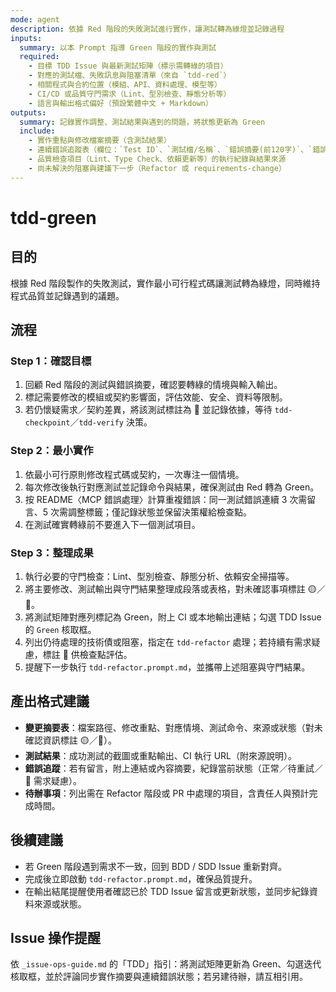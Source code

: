 ```yaml
---
mode: agent
description: 依據 Red 階段的失敗測試進行實作，讓測試轉為綠燈並記錄過程
inputs:
  summary: 以本 Prompt 指導 Green 階段的實作與測試
  required:
    - 目標 TDD Issue 與最新測試矩陣（標示需轉綠的項目）
    - 對應的測試檔、失敗訊息與阻塞清單（來自 `tdd-red`）
    - 相關程式與合約位置（模組、API、資料處理、模型等）
    - CI/CD 或品質守門需求（Lint、型別檢查、靜態分析等）
    - 語言與輸出格式偏好（預設繁體中文 + Markdown）
outputs:
  summary: 記錄實作調整、測試結果與遇到的問題，將狀態更新為 Green
  include:
    - 實作重點與修改檔案摘要（含測試結果）
    - 連續錯誤追蹤表（欄位：`Test ID`、`測試檔/名稱`、`錯誤摘要(前120字)`、`錯誤分類`、`連續次數`、`處理狀態`、`來源/狀態`）；同一錯誤連續 3 次需透過 MCP 留言，5 次時依 README 規範調整標籤
    - 品質檢查項目（Lint、Type Check、依賴更新等）的執行紀錄與結果來源
    - 尚未解決的阻塞與建議下一步（Refactor 或 requirements-change）
---
```


# tdd-green

## 目的

根據 Red 階段製作的失敗測試，實作最小可行程式碼讓測試轉為綠燈，同時維持程式品質並記錄遇到的議題。

## 流程

### Step 1：確認目標
1. 回顧 Red 階段的測試與錯誤摘要，確認要轉綠的情境與輸入輸出。
2. 標記需要修改的模組或契約影響面，評估效能、安全、資料等限制。
3. 若仍懷疑需求／契約差異，將該測試標註為 🔴 並記錄依據，等待 `tdd-checkpoint`／`tdd-verify` 決策。

### Step 2：最小實作
1. 依最小可行原則修改程式碼或契約，一次專注一個情境。
2. 每次修改後執行對應測試並記錄命令與結果，確保測試由 Red 轉為 Green。
3. 按 README〈MCP 錯誤處理〉計算重複錯誤：同一測試錯誤連續 3 次需留言、5 次需調整標籤；僅記錄狀態並保留決策權給檢查點。
4. 在測試確實轉綠前不要進入下一個測試項目。

### Step 3：整理成果
1. 執行必要的守門檢查：Lint、型別檢查、靜態分析、依賴安全掃描等。
2. 將主要修改、測試輸出與守門結果整理成段落或表格，對未確認事項標註 🟡／🔴。
3. 將測試矩陣對應列標記為 Green，附上 CI 或本地輸出連結；勾選 TDD Issue 的 `Green` 核取框。
4. 列出仍待處理的技術債或阻塞，指定在 `tdd-refactor` 處理；若持續有需求疑慮，標註 🔴 供檢查點評估。
5. 提醒下一步執行 `tdd-refactor.prompt.md`，並攜帶上述阻塞與守門結果。

## 產出格式建議

- **變更摘要表**：檔案路徑、修改重點、對應情境、測試命令、來源或狀態（對未確認資訊標註 🟡／🔴）。
- **測試結果**：成功測試的截圖或重點輸出、CI 執行 URL（附來源說明）。
- **錯誤追蹤**：若有留言，附上連結或內容摘要，紀錄當前狀態（正常／待重試／🔴 需求疑慮）。
- **待辦事項**：列出需在 Refactor 階段或 PR 中處理的項目，含責任人與預計完成時間。

## 後續建議

- 若 Green 階段遇到需求不一致，回到 BDD / SDD Issue 重新對齊。
- 完成後立即啟動 `tdd-refactor.prompt.md`，確保品質提升。
- 在輸出結尾提醒使用者確認已於 TDD Issue 留言或更新狀態，並同步紀錄資料來源或狀態。

## Issue 操作提醒

依 `_issue-ops-guide.md` 的「TDD」指引：將測試矩陣更新為 Green、勾選迭代核取框，並於評論同步實作摘要與連續錯誤狀態；若另建待辦，請互相引用。
